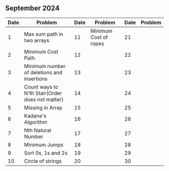 ## September 2024

| Date | Problem                                         | Date | Problem               | Date | Problem |
| ---- | ----------------------------------------------- | ---- | --------------------- | ---- | ------- |
| 1    | Max sum path in two arrays                      | 11   | Minimum Cost of ropes | 21   |         |
| 2    | Minimum Cost Path                               | 12   |                       | 22   |         |
| 3    | Minimum number of deletions and insertions      | 13   |                       | 23   |         |
| 4    | Count ways to N'th Stair(Order does not matter) | 14   |                       | 24   |         |
| 5    | Missing in Array                                | 15   |                       | 25   |         |
| 6    | Kadane's Algorithm                              | 16   |                       | 26   |         |
| 7    | Nth Natural Number                              | 17   |                       | 27   |         |
| 8    | Minimum Jumps                                   | 18   |                       | 28   |         |
| 9    | Sort 0s, 1s and 2s                              | 19   |                       | 29   |         |
| 10   | Circle of strings                               | 20   |                       | 30   |         |
